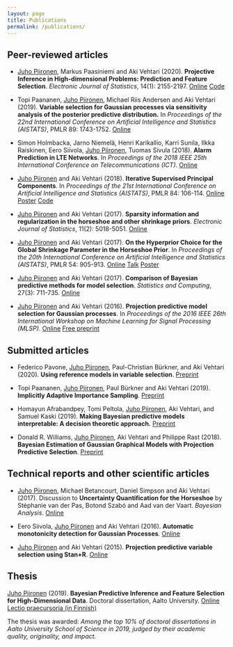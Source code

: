 ```yaml
---
layout: page
title: Publications
permalink: /publications/
---
```




## Peer-reviewed articles


  * <u>Juho Piironen</u>, Markus Paasiniemi and Aki Vehtari (2020). **Projective Inference in High-dimensional Problems: Prediction and Feature Selection**. _Electronic Journal of Statistics_, 14(1): 2155-2197.
  [Online](https://projecteuclid.org/euclid.ejs/1589335310)
  [Code](https://cran.r-project.org/web/packages/projpred/index.html)
  
  * Topi Paananen, <u>Juho Piironen</u>, Michael Riis Andersen and Aki Vehtari (2019). **Variable selection for Gaussian processes via sensitivity analysis of the posterior predictive distribution.** In _Proceedings of the 22nd International Conference on Artificial Intelligence and Statistics (AISTATS)_, PMLR 89: 1743-1752.
  [Online](http://proceedings.mlr.press/v89/paananen19a.html)

  * Simon Holmbacka, Jarno Niemelä, Henri Karikallio, Karri Sunila, Ilkka Raiskinen, Eero Siivola, <u>Juho Piironen</u>, Tuomas Sivula (2018). **Alarm Prediction in LTE Networks**. In _Proceedings of the 2018 IEEE 25th International Conference on Telecommunications (ICT)_.
  [Online](https://ieeexplore.ieee.org/document/8464882)

  * <u>Juho Piironen</u> and Aki Vehtari (2018). **Iterative Supervised Principal Components**. In
  _Proceedings of the 21st International Conference on Artificial Intelligence and Statistics (AISTATS)_, PMLR 84: 106-114.
  [Online](http://proceedings.mlr.press/v84/piironen18a.html)
  [Poster](../material/ispca/poster.pdf)
  [Code](https://github.com/jpiironen/dimreduce)

  * <u>Juho Piironen</u> and Aki Vehtari (2017). **Sparsity information and regularization in the horseshoe and other shrinkage priors**. _Electronic Journal of Statistics_, 11(2): 5018-5051.
  [Online](https://projecteuclid.org/euclid.ejs/1513306866)

  * <u>Juho Piironen</u> and Aki Vehtari (2017). **On the Hyperprior Choice for the Global Shrinkage Parameter in the Horseshoe Prior**. In _Proceedings of the 20th International Conference on Artificial Intelligence and Statistics (AISTATS)_, PMLR 54: 905-913. 
  [Online](http://proceedings.mlr.press/v54/piironen17a.html) 
  [Talk](../material/hsprior/talk.pdf) 
  [Poster](../material/hsprior/poster.pdf)

  * <u>Juho Piironen</u> and Aki Vehtari (2017). **Comparison of Bayesian predictive methods for model selection**. _Statistics and Computing_, 27(3): 711-735. 
  [Online](http://link.springer.com/article/10.1007/s11222-016-9649-y)

  * <u>Juho Piironen</u> and Aki Vehtari (2016). **Projection predictive model selection for Gaussian processes**. In _Proceedings of the 2016 IEEE 26th International Workshop on Machine Learning for Signal Processing (MLSP)_. 
  [Online](http://ieeexplore.ieee.org/abstract/document/7738829/)
  [Free preprint](http://arxiv.org/abs/1510.04813)
  
  

## Submitted articles

  * Federico Pavone, <u>Juho Piironen</u>, Paul-Christian Bürkner, and Aki Vehtari (2020). **Using reference models in variable selection**.
  [Preprint](https://arxiv.org/abs/2004.13118)

  * Topi Paananen, <u>Juho Piironen</u>, Paul Bürkner and Aki Vehtari (2019). **Implicitly Adaptive Importance Sampling**.
  [Preprint](https://arxiv.org/abs/1906.08850)

  * Homayun Afrabandpey, Tomi Peltola, <u>Juho Piironen</u>, Aki Vehtari, and Samuel Kaski (2019). **Making Bayesian predictive models interpretable: A decision theoretic approach.** 
  [Preprint](https://arxiv.org/abs/1910.09358)
  
  * Donald R. Williams, <u>Juho Piironen</u>, Aki Vehtari and Philippe Rast (2018). **Bayesian Estimation of Gaussian Graphical Models with Projection Predictive Selection**.
  [Preprint](https://arxiv.org/abs/1801.05725)
  
  

## Technical reports and other scientific articles

  * <u>Juho Piironen</u>, Michael Betancourt, Daniel Simpson and Aki Vehtari (2017). Discussion to **Uncertainty Quantification for the Horseshoe** by St&eacute;phanie van der Pas, Botond Szab&oacute; and Aad van der Vaart. _Bayesian Analysis_. 
  [Online](https://projecteuclid.org/euclid.ba/1504231319)

  * Eero Siivola, <u>Juho Piironen</u> and Aki Vehtari (2016). **Automatic monotonicity detection for Gaussian Processes**.
  [Online](http://arxiv.org/abs/1610.05440)

  * <u>Juho Piironen</u> and Aki Vehtari (2015). **Projection predictive variable selection using Stan+R**.
  [Online](http://arxiv.org/abs/1508.02502)

  
## Thesis

<u>Juho Piironen</u> (2019). **Bayesian Predictive Inference and Feature Selection for High-Dimensional Data**. Doctoral dissertation, Aalto University. 
[Online](http://urn.fi/URN:ISBN:978-952-60-8539-5) 
[Lectio praecursoria (in Finnish)](https://aalto.cloud.panopto.eu/Panopto/Pages/Viewer.aspx?id=988fbb98-3d3b-494b-a69e-aa5e00797fba)

The thesis was awarded: <i>Among the top 10% of doctoral dissertations in Aalto University School of Science in 2019, judged by their academic quality, originality, and impact.</i> 


